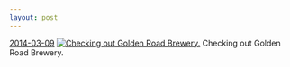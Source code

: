 ```yaml
---
layout: post
---
```


<p>
  <time><a href="/290">2014-03-09</a></time>
  <a href="/290"><img src="{{ site.assets_url }}/290-640.jpg" srcset="{{ site.assets_url }}/290-1280.jpg 1280w, {{ site.assets_url }}/290-960.jpg 960w, {{ site.assets_url }}/290-640.jpg 640w, {{ site.assets_url }}/290-320.jpg 320w" sizes="(min-width: 700px) 50vw, calc(100vw - 2rem)" alt="Checking out Golden Road Brewery." /></a>
  <span>Checking out Golden Road Brewery.</span>
</p>
